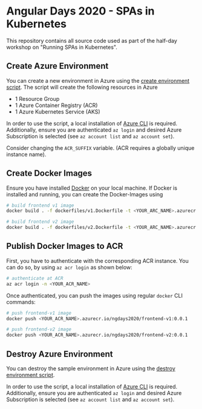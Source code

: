# Angular Days 2020 - SPAs in Kubernetes

This repository contains all source code used as part of the half-day workshop on "Running SPAs in Kubernetes".

## Create Azure Environment

You can create a new environment in Azure using the [create environment script](scripts/create-environment.sh). The script will create the following resources in Azure

- 1 Resource Group
- 1 Azure Container Registry (ACR)
- 1 Azure Kubernetes Service (AKS)

In order to use the script, a local installation of [Azure CLI](https://docs.microsoft.com/en-us/cli/azure/install-azure-cli?view=azure-cli-latest) is required. Additionally, ensure you are authenticated `az login` and desired Azure Subscription is selected (see `az account list` and `az account set`).

Consider changing the `ACR_SUFFIX` variable. (ACR requires a globally unique instance name).

## Create Docker Images

Ensure you have installed [Docker](https://docker.com) on your local machine. If Docker is installed and running, you can create the Docker-Images using

```bash
# build frontend v1 image
docker build . -f dockerfiles/v1.Dockerfile -t <YOUR_ARC_NAME>.azurecr.io/ngdays2020/frontend-v1:0.0.1

# build frontend v2 image
docker build . -f dockerfiles/v2.Dockerfile -t <YOUR_ARC_NAME>.azurecr.io/ngdays2020/frontend-v2:0.0.1

```

## Publish Docker Images to ACR

First, you have to authenticate with the corresponding ACR instance. You can do so, by using `az acr login` as shown below:

```bash
# authenticate at ACR
az acr login -n <YOUR_ACR_NAME>

```

Once authenticated, you can push the images using regular `docker` CLI commands:

```bash
# push frontend-v1 image
docker push <YOUR_ACR_NAME>.azurecr.io/ngdays2020/frontend-v1:0.0.1

# push frontend-v2 image
docker push <YOUR_ACR_NAME>.azurecr.io/ngdays2020/frontend-v2:0.0.1

```

## Destroy Azure Environment

You can destroy the sample environment in Azure using the [destroy environment script](scripts/destroy-environment.sh).

In order to use the script, a local installation of [Azure CLI](https://docs.microsoft.com/en-us/cli/azure/install-azure-cli?view=azure-cli-latest) is required. Additionally, ensure you are authenticated `az login` and desired Azure Subscription is selected (see `az account list` and `az account set`).
